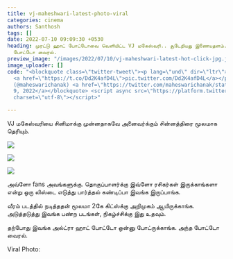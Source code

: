 ```yaml
---
title: vj-maheshwari-latest-photo-viral
categories: cinema
authors: Santhosh
tags: []
date: 2022-07-10 09:09:30 +0530
heading: முரட்டு ஹாட் போட்டோவை வெளியிட்ட VJ மகேஸ்வரி.. சூடேறியது இணையதளம். லேட்டஸ்ட்
  போட்டோ வைரல்.
preview_image: "/images/2022/07/10/vj-maheshwari-latest-hot-click-jpg.jpeg"
image_uploader: []
code: "<blockquote class=\"twitter-tweet\"><p lang=\"und\" dir=\"ltr\">\U0001F5A4\U0001F5A4\U0001F5A4\U0001F5A4\U0001F5A4❤️❤️❤️❤️❤️
  <a href=\"https://t.co/Dd2K4afD4L\">pic.twitter.com/Dd2K4afD4L</a></p>&mdash; Vj_Maheswari
  (@maheswarichanak) <a href=\"https://twitter.com/maheswarichanak/status/1545763863475265536?ref_src=twsrc%5Etfw\">July
  9, 2022</a></blockquote> <script async src=\"https://platform.twitter.com/widgets.js\"
  charset=\"utf-8\"></script>"

---
```

VJ மகேஸ்வரியை சினிமாக்கு முன்னதாகவே அனைவர்க்கும் சின்னத்திரை மூலமாக தெரியும்.

![](/images/2022/07/10/vj-maheshwari-3-jpg.jpeg)

![](/images/2022/07/10/vj-maheshwari-1-jpg.jpeg)

![](/images/2022/07/10/vj-maheshwari-2-jpg.jpeg)

அவ்ளோ fans அவங்களுக்கு. தொகுப்பாளர்க்கு இவ்ளோ ரசிகர்கள் இருக்காங்களா என்று ஒரு லிஸ்டை எடுத்து பார்த்தல் கண்டிப்பா இவங்க இருப்பாங்க.

வீரம் படத்தில் நடித்ததன் மூலமா 2கே கிட்ஸ்க்கு அறிமுகம் ஆயிருக்காங்க. அடுத்தடுத்து இவங்க பண்ற படங்கள், நிகழ்ச்சிக்கு இது உதவும்.

தற்போது இவங்க அல்ட்ரா ஹாட் போட்டோ ஒன்னு போட்ருக்காங்க. அந்த போட்டோ வைரல்.

Viral Photo:
